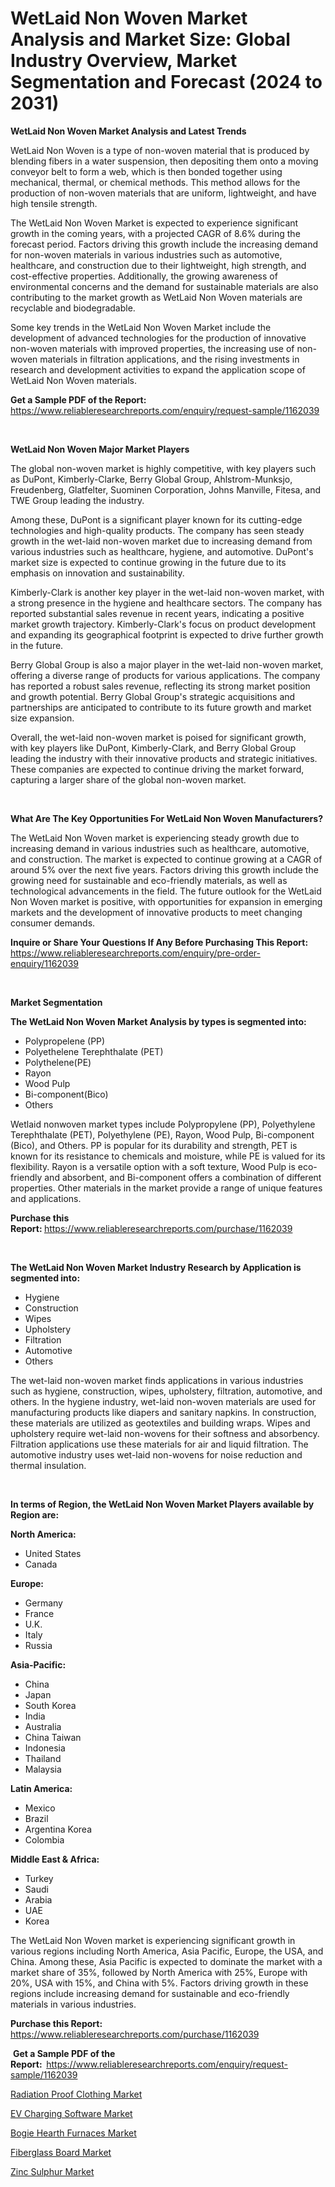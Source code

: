 <p><h1>WetLaid Non Woven Market Analysis and Market Size: Global Industry Overview, Market Segmentation and Forecast (2024 to 2031)</h1></p><p><strong>WetLaid Non Woven Market Analysis and Latest Trends</strong></p>
<p><p>WetLaid Non Woven is a type of non-woven material that is produced by blending fibers in a water suspension, then depositing them onto a moving conveyor belt to form a web, which is then bonded together using mechanical, thermal, or chemical methods. This method allows for the production of non-woven materials that are uniform, lightweight, and have high tensile strength.</p><p>The WetLaid Non Woven Market is expected to experience significant growth in the coming years, with a projected CAGR of 8.6% during the forecast period. Factors driving this growth include the increasing demand for non-woven materials in various industries such as automotive, healthcare, and construction due to their lightweight, high strength, and cost-effective properties. Additionally, the growing awareness of environmental concerns and the demand for sustainable materials are also contributing to the market growth as WetLaid Non Woven materials are recyclable and biodegradable.</p><p>Some key trends in the WetLaid Non Woven Market include the development of advanced technologies for the production of innovative non-woven materials with improved properties, the increasing use of non-woven materials in filtration applications, and the rising investments in research and development activities to expand the application scope of WetLaid Non Woven materials.</p></p>
<p><strong>Get a Sample PDF of the Report:&nbsp;</strong> <a href="https://www.reliableresearchreports.com/enquiry/request-sample/1162039">https://www.reliableresearchreports.com/enquiry/request-sample/1162039</a></p>
<p>&nbsp;</p>
<p><strong>WetLaid Non Woven Major Market Players</strong></p>
<p><p>The global non-woven market is highly competitive, with key players such as DuPont, Kimberly-Clarke, Berry Global Group, Ahlstrom-Munksjo, Freudenberg, Glatfelter, Suominen Corporation, Johns Manville, Fitesa, and TWE Group leading the industry. </p><p>Among these, DuPont is a significant player known for its cutting-edge technologies and high-quality products. The company has seen steady growth in the wet-laid non-woven market due to increasing demand from various industries such as healthcare, hygiene, and automotive. DuPont's market size is expected to continue growing in the future due to its emphasis on innovation and sustainability.</p><p>Kimberly-Clark is another key player in the wet-laid non-woven market, with a strong presence in the hygiene and healthcare sectors. The company has reported substantial sales revenue in recent years, indicating a positive market growth trajectory. Kimberly-Clark's focus on product development and expanding its geographical footprint is expected to drive further growth in the future.</p><p>Berry Global Group is also a major player in the wet-laid non-woven market, offering a diverse range of products for various applications. The company has reported a robust sales revenue, reflecting its strong market position and growth potential. Berry Global Group's strategic acquisitions and partnerships are anticipated to contribute to its future growth and market size expansion.</p><p>Overall, the wet-laid non-woven market is poised for significant growth, with key players like DuPont, Kimberly-Clark, and Berry Global Group leading the industry with their innovative products and strategic initiatives. These companies are expected to continue driving the market forward, capturing a larger share of the global non-woven market.</p></p>
<p>&nbsp;</p>
<p><strong>What Are The Key Opportunities For WetLaid Non Woven Manufacturers?</strong></p>
<p><p>The WetLaid Non Woven market is experiencing steady growth due to increasing demand in various industries such as healthcare, automotive, and construction. The market is expected to continue growing at a CAGR of around 5% over the next five years. Factors driving this growth include the growing need for sustainable and eco-friendly materials, as well as technological advancements in the field. The future outlook for the WetLaid Non Woven market is positive, with opportunities for expansion in emerging markets and the development of innovative products to meet changing consumer demands.</p></p>
<p><strong>Inquire or Share Your Questions If Any Before Purchasing This Report:</strong> <a href="https://www.reliableresearchreports.com/enquiry/pre-order-enquiry/1162039">https://www.reliableresearchreports.com/enquiry/pre-order-enquiry/1162039</a></p>
<p>&nbsp;</p>
<p><strong>Market Segmentation</strong></p>
<p><strong>The WetLaid Non Woven Market Analysis by types is segmented into:</strong></p>
<p><ul><li>Polypropelene (PP)</li><li>Polyethelene Terephthalate (PET)</li><li>Polythelene(PE)</li><li>Rayon</li><li>Wood Pulp</li><li>Bi-component(Bico)</li><li>Others</li></ul></p>
<p><p>Wetlaid nonwoven market types include Polypropylene (PP), Polyethylene Terephthalate (PET), Polyethylene (PE), Rayon, Wood Pulp, Bi-component (Bico), and Others. PP is popular for its durability and strength, PET is known for its resistance to chemicals and moisture, while PE is valued for its flexibility. Rayon is a versatile option with a soft texture, Wood Pulp is eco-friendly and absorbent, and Bi-component offers a combination of different properties. Other materials in the market provide a range of unique features and applications.</p></p>
<p><strong>Purchase this Report:&nbsp;</strong><a href="https://www.reliableresearchreports.com/purchase/1162039">https://www.reliableresearchreports.com/purchase/1162039</a></p>
<p>&nbsp;</p>
<p><strong>The WetLaid Non Woven Market Industry Research by Application is segmented into:</strong></p>
<p><ul><li>Hygiene</li><li>Construction</li><li>Wipes</li><li>Upholstery</li><li>Filtration</li><li>Automotive</li><li>Others</li></ul></p>
<p><p>The wet-laid non-woven market finds applications in various industries such as hygiene, construction, wipes, upholstery, filtration, automotive, and others. In the hygiene industry, wet-laid non-woven materials are used for manufacturing products like diapers and sanitary napkins. In construction, these materials are utilized as geotextiles and building wraps. Wipes and upholstery require wet-laid non-wovens for their softness and absorbency. Filtration applications use these materials for air and liquid filtration. The automotive industry uses wet-laid non-wovens for noise reduction and thermal insulation.</p></p>
<p>&nbsp;</p>
<p><strong>In terms of Region, the WetLaid Non Woven Market Players available by Region are:</strong></p>
<p>
    <p> <strong> North America: </strong>
        <ul>
            <li>United States</li>
            <li>Canada</li>
        </ul>
        </p> 
    <p> <strong> Europe: </strong>
        <ul>
            <li>Germany</li>
            <li>France</li>
            <li>U.K.</li>
            <li>Italy</li>
            <li>Russia</li>
        </ul>
        </p> 
    <p> <strong> Asia-Pacific: </strong>
        <ul>
            <li>China</li>
            <li>Japan</li>
            <li>South Korea</li>
            <li>India</li>
            <li>Australia</li>
            <li>China Taiwan</li>
            <li>Indonesia</li>
            <li>Thailand</li>
            <li>Malaysia</li>
        </ul>
        </p> 
    <p> <strong> Latin America: </strong>
        <ul>
            <li>Mexico</li>
            <li>Brazil</li>
            <li>Argentina Korea</li>
            <li>Colombia</li>
        </ul>
        </p> 
    <p> <strong> Middle East & Africa: </strong>
        <ul>
            <li>Turkey</li>
            <li>Saudi</li>
            <li>Arabia</li>
            <li>UAE</li>
            <li>Korea</li>
        </ul>
    </p>
    </p>
<p><p>The WetLaid Non Woven market is experiencing significant growth in various regions including North America, Asia Pacific, Europe, the USA, and China. Among these, Asia Pacific is expected to dominate the market with a market share of 35%, followed by North America with 25%, Europe with 20%, USA with 15%, and China with 5%. Factors driving growth in these regions include increasing demand for sustainable and eco-friendly materials in various industries.</p></p>
<p><strong>Purchase this Report: </strong><a href="https://www.reliableresearchreports.com/purchase/1162039">https://www.reliableresearchreports.com/purchase/1162039</a></p>
<p>&nbsp;<strong>Get a Sample PDF of the Report:&nbsp;&nbsp;</strong><a href="https://www.reliableresearchreports.com/enquiry/request-sample/1162039">https://www.reliableresearchreports.com/enquiry/request-sample/1162039</a></p>
<p><strong></strong></p>
<p><p><a href="https://medium.com/@dianeharris83/radiation-proof-clothing-market-exploring-market-share-market-trends-and-future-growth-d090339ab2f4">Radiation Proof Clothing Market</a></p><p><a href="https://medium.com/@lottiejerde6456/ev-charging-software-market-size-cagr-trends-2024-2030-2c55489ffe3b">EV Charging Software Market</a></p><p><a href="https://medium.com/@lottiejerde6456/bogie-hearth-furnaces-market-size-market-outlook-and-market-forecast-2024-to-2031-6e6e5403fc61">Bogie Hearth Furnaces Market</a></p><p><a href="https://medium.com/@doriscampbell78/fiberglass-board-market-analysis-its-cagr-market-segmentation-and-global-industry-overview-3af4a040ef3c">Fiberglass Board Market</a></p><p><a href="https://medium.com/@doriscampbell78/decoding-zinc-sulphur-market-metrics-market-share-trends-and-growth-patterns-2f7accc3590d">Zinc Sulphur Market</a></p></p>